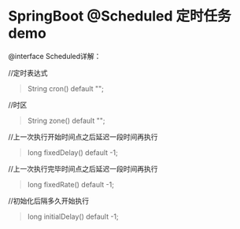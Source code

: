 # SpringBoot @Scheduled 定时任务demo
@interface Scheduled详解：

//定时表达式
>String cron() default "";

//时区
>String zone() default "";

//上一次执行开始时间点之后延迟一段时间再执行
>long fixedDelay() default -1;

//上一次执行完毕时间点之后延迟一段时间再执行
>long fixedRate() default -1;

//初始化后隔多久开始执行
>long initialDelay() default -1;
